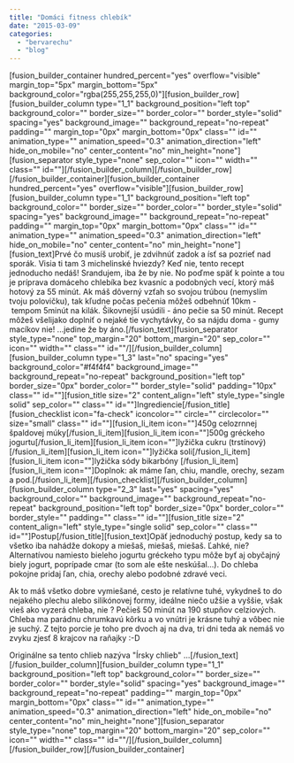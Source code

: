 ```yaml
---
title: "Domáci fitness chlebík"
date: "2015-03-09"
categories: 
  - "bervarechu"
  - "blog"
---
```


\[fusion\_builder\_container hundred\_percent="yes" overflow="visible" margin\_top="5px" margin\_bottom="5px" background\_color="rgba(255,255,255,0)"\]\[fusion\_builder\_row\]\[fusion\_builder\_column type="1\_1" background\_position="left top" background\_color="" border\_size="" border\_color="" border\_style="solid" spacing="yes" background\_image="" background\_repeat="no-repeat" padding="" margin\_top="0px" margin\_bottom="0px" class="" id="" animation\_type="" animation\_speed="0.3" animation\_direction="left" hide\_on\_mobile="no" center\_content="no" min\_height="none"\]\[fusion\_separator style\_type="none" sep\_color="" icon="" width="" class="" id=""\]\[/fusion\_builder\_column\]\[/fusion\_builder\_row\]\[/fusion\_builder\_container\]\[fusion\_builder\_container hundred\_percent="yes" overflow="visible"\]\[fusion\_builder\_row\]\[fusion\_builder\_column type="1\_1" background\_position="left top" background\_color="" border\_size="" border\_color="" border\_style="solid" spacing="yes" background\_image="" background\_repeat="no-repeat" padding="" margin\_top="0px" margin\_bottom="0px" class="" id="" animation\_type="" animation\_speed="0.3" animation\_direction="left" hide\_on\_mobile="no" center\_content="no" min\_height="none"\]\[fusion\_text\]Prvé čo musíš urobiť, je zdvihnúť zadok a ísť sa pozrieť nad sporák. Visia ti tam 3 michelinské hviezdy? Keď nie, tento recept jednoducho nedáš! Srandujem, iba že by nie. No poďme späť k pointe a tou je príprava domáceho chlebíka bez kvasníc a podobných vecí, ktorý máš hotový za 55 minút. Ak máš dôverný vzťah so svojou trúbou (nemyslím tvoju polovičku), tak kľudne počas pečenia môžeš odbehnúť 10km -  tempom 5minút na kilák. Šikovnejší usúdili - áno pečie sa 50 minút. Recept môžeš všelijako doplniť o nejaké tie vychytávky, čo sa nájdu doma - gumy macíkov nie! ...jedine že by áno.\[/fusion\_text\]\[fusion\_separator style\_type="none" top\_margin="20" bottom\_margin="20" sep\_color="" icon="" width="" class="" id=""/\]\[/fusion\_builder\_column\]\[fusion\_builder\_column type="1\_3" last="no" spacing="yes" background\_color="#f4f4f4" background\_image="" background\_repeat="no-repeat" background\_position="left top" border\_size="0px" border\_color="" border\_style="solid" padding="10px" class="" id=""\]\[fusion\_title size="2" content\_align="left" style\_type="single solid" sep\_color="" class="" id=""\]Ingrediencie\[/fusion\_title\]\[fusion\_checklist icon="fa-check" iconcolor="" circle="" circlecolor="" size="small" class="" id=""\]\[fusion\_li\_item icon=""\]450g celozrnnej špaldovej múky\[/fusion\_li\_item\]\[fusion\_li\_item icon=""\]500g gréckeho jogurtu\[/fusion\_li\_item\]\[fusion\_li\_item icon=""\]lyžička cukru (trstínový)\[/fusion\_li\_item\]\[fusion\_li\_item icon=""\]lyžička soli\[/fusion\_li\_item\]\[fusion\_li\_item icon=""\]lyžička sódy bikarbóny \[/fusion\_li\_item\]\[fusion\_li\_item icon=""\]Doplnok: ak máme ľan, chiu, mandle, orechy, sezam a pod.\[/fusion\_li\_item\]\[/fusion\_checklist\]\[/fusion\_builder\_column\]\[fusion\_builder\_column type="2\_3" last="yes" spacing="yes" background\_color="" background\_image="" background\_repeat="no-repeat" background\_position="left top" border\_size="0px" border\_color="" border\_style="" padding="" class="" id=""\]\[fusion\_title size="2" content\_align="left" style\_type="single solid" sep\_color="" class="" id=""\]Postup\[/fusion\_title\]\[fusion\_text\]Opäť jednoduchý postup, kedy sa to všetko iba nahádže dokopy a miešaš, miešaš, miešaš. Ľahké, nie? Alternatívou namiesto bieleho jogurtu gréckeho typu môže byť aj obyčajný biely jogurt, poprípade cmar (to som ale ešte neskúšal...). Do chleba pokojne pridaj ľan, chia, orechy alebo podobné zdravé veci.

Ak to máš všetko dobre vymiešané, cesto je relatívne tuhé, vykydneš to do nejakého plechu alebo silikónovej formy, ideálne niečo užšie a vyššie, však vieš ako vyzerá chleba, nie ? Pečieš 50 minút na 190 stupňov celziových. Chleba ma parádnu chrumkavú kôrku a vo vnútri je krásne tuhý a vôbec nie je suchý. Z tejto porcie je toho pre dvoch aj na dva, tri dni teda ak nemáš vo zvyku zjesť 8 krajcov na raňajky :-D

Originálne sa tento chlieb nazýva "Írsky chlieb" ...\[/fusion\_text\]\[/fusion\_builder\_column\]\[fusion\_builder\_column type="1\_1" background\_position="left top" background\_color="" border\_size="" border\_color="" border\_style="solid" spacing="yes" background\_image="" background\_repeat="no-repeat" padding="" margin\_top="0px" margin\_bottom="0px" class="" id="" animation\_type="" animation\_speed="0.3" animation\_direction="left" hide\_on\_mobile="no" center\_content="no" min\_height="none"\]\[fusion\_separator style\_type="none" top\_margin="20" bottom\_margin="20" sep\_color="" icon="" width="" class="" id=""/\]\[/fusion\_builder\_column\]\[/fusion\_builder\_row\]\[/fusion\_builder\_container\]

